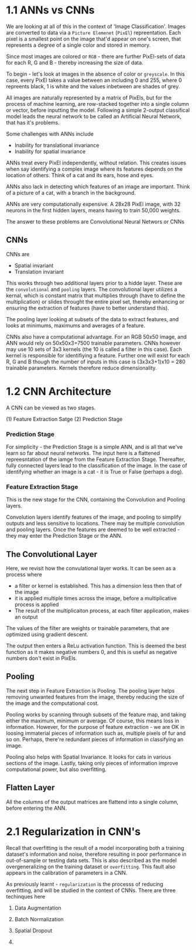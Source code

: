 # 1.1 ANNs vs CNNs

We are looking at all of this in the context of 'Image Classification'. Images are converted to data via a `Picture Elemenet` (`PixEl`) repreentation. Each pixel is a smallest point on the image that'd appear on one's screen, that represents a degree of a single color and stored in memory. 

Since most images are colored or  `RGB` - there are further PixEl-sets of data for each R, G and B - thereby increasing the size of data.

To begin - let's look at images in the absence of color or `greyscale`. In this case, every PixEl takes a value between an including 0 and 255, where 0 repreents black, 1 is white and the values inbetween are shades of grey.

All images are naturally represented by a matrix of PixEls, but for the process of machine learning, are row-stacked together into a single column or vector, before inputting the model. Following a simple 2-output classifical model leads the neural network to be called an Artificial Neural Network, that has it's problems.

 Some challenges with ANNs include
 - Inability for translational invariance
 - Inability for spatial invariance

ANNs treat every PixEl independently, without relation. This creates issues when say identifying a complex image where its features depends on the location of others. Think of a cat and its ears, hose and eyes.

ANNs also lack in detecting which features of an image are important. Think of a picture of a cat, with a branch in the background.

ANNs are very computationally expensive. A 28x28 PixEl image, with 32 neurons in the first hidden layers, means having to train 50,000 weights.

The answer to these problems are Convolutional Neural Networs or CNNs

## CNNs

CNNs are
- Spatial invariant
- Translation invariant
 
This works through two additional layers prior to a hidde layer. These are the `convolutional` and `pooling` layers. The convolutional layer utilizes a kernal, which is constant matrix that multiplies through (have to define the multiplication) or slides throught the entire pixel set, thereby enhancing or ensuring the extraction of features (have to better understand this).

The pooling layer looking at subsets of the data to extract features, and looks at minimums, maximums and averages of a feature.

CNNs also have a computational advantage. For an RGB 50x50 image, and ANN would rely on 50x50x3=7500 trainable parameters. CNNs however may use 10 sets of 3x3 kernels (the 10 is called a filter in this case). Each kernel is responsible for identifiying a feature. Further one will exist for each R, G and B though the number of inputs in this case is (3x3x3+1)x10 = 280 trainable parameters. Kernels therefore reduce dimensionality.

# 1.2 CNN Architecture

A CNN can be viewed as two stages.

(1) Feature Extraction Satge
(2) Prediction Stage

### Prediction Stage

For simplicity - the Prediction Stage is a simple ANN, and is all that we've learn so far about neural networks. The input here is a flattened repreesntation of the iamge from the Feature Extraction Stage. Thereafter, fully connected layers lead to the classification of the image. In the case of identifying whether an image is a cat - it is True or False (perhaps a dog).

### Feature Extraction Stage

This is the new stage for the CNN, containing the Convolution and Pooling layers.

Convolution layers identify features of the image, and pooling to simplify outputs and less sensitive to locations. There may be multiple convolution and pooling layers. Once the features are deemed to be well extracted - they may enter the Prediction Stage or the ANN.

## The Convolutional Layer

Here, we revisit how the convulational layer works. It can be seen as a process where
- a filter or kernel is established. This has a dimension less then that of the image
- it is applied multiple times across the image, before a multiplicative process is applied
- The result of the multiplicaiton process, at each filter application, makes an output

The values of the filter are weights or trainable parameters, that are optimized using gradient descent.

The output then enters a ReLu activation function. This is deemed the best function as it makes negative numbers 0, and this is useful as negative numbers don't exist in PixEls.

## Pooling

The next step in Feature Extraction is Pooling. The pooling layer helps removing unwanted features from the image, thereby reducing the size of the image and the computational cost.

Pooling works by scanning through subsets of the feature map, and taking either the maximum, minimum or average. Of course, this means loss in information. However, for the purpose of feature extraction - we are OK in loosing immaterial pieces of information such as, multiple pixels of fur and so on. Perhaps, there're redundant pieces of information in classifying an image.

Pooling also helps with Spatial Invariance. It looks for cats in various sections of the image. Lastly, taking only pieces of information improve computational power, but also overfitting.

## Flatten Layer

All the columns of the output matrices are flattend into a single column, before entering the ANN.

# 2.1 Regularization in CNN's

Recall that overfitting is the result of a model incorporating both a training dataset's information and noise, therefore resulting in poor performance in out-of-sample or testing data sets. This is also described as the model overgeneralizing on the training dataset or `overfitting`. This fault also appears in the calibration of parameters in a CNN.

As previously learnt - `regularization` is the processs of reducing overfitting, and will be studied in the context of CNNs. There are three techinques here
1. Data Augmentation
2. Batch Normalization
3. Spatial Dropout

4. 










